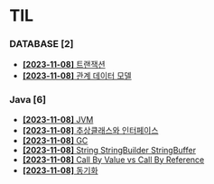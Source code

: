 # TIL
 
### DATABASE [2]
- [**[2023-11-08]**  트랜잭션](https://github.com/A-lass/TIL/blob/main/DATABASE/트랜잭션.md)
- [**[2023-11-08]**  관계 데이터 모델](https://github.com/A-lass/TIL/blob/main/DATABASE/관계_데이터_모델.md)
### Java [6]
- [**[2023-11-08]**  JVM](https://github.com/A-lass/TIL/blob/main/Java/JVM.md)
- [**[2023-11-08]**  추상클래스와 인터페이스](https://github.com/A-lass/TIL/blob/main/Java/추상클래스와_인터페이스.md)
- [**[2023-11-08]**  GC](https://github.com/A-lass/TIL/blob/main/Java/GC.md)
- [**[2023-11-08]**  String StringBuilder StringBuffer](https://github.com/A-lass/TIL/blob/main/Java/String_StringBuilder_StringBuffer.md)
- [**[2023-11-08]**  Call By Value vs Call By Reference](https://github.com/A-lass/TIL/blob/main/Java/Call_By_Value_vs_Call_By_Reference.md)
- [**[2023-11-08]**  동기화](https://github.com/A-lass/TIL/blob/main/Java/동기화.md)
